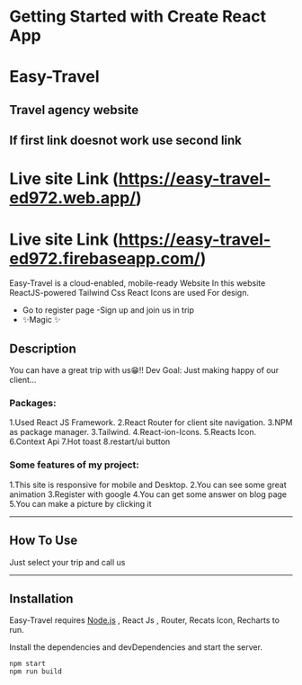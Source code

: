 # Getting Started with Create React App

# Easy-Travel

## Travel agency website

## If first link doesnot work use second link

# Live site Link (https://easy-travel-ed972.web.app/)

# Live site Link (https://easy-travel-ed972.firebaseapp.com/)

Easy-Travel is a cloud-enabled, mobile-ready Website
In this website ReactJS-powered Tailwind Css React Icons are used For design.

- Go to register page
  -Sign up and join us in trip
- ✨Magic ✨

## Description

You can have a great trip with us😁!!
Dev Goal: Just making happy of our client...

### Packages:

1.Used React JS Framework.
2.React Router for client site navigation.
3.NPM as package manager.
3.Tailwind.
4.React-ion-Icons.
5.Reacts Icon.
6.Context Api
7.Hot toast
8.restart/ui button

### Some features of my project:

1.This site is responsive for mobile and Desktop.
2.You can see some great animation
3.Register with google
4.You can get some answer on blog page
5.You can make a picture by clicking it

---

## How To Use

Just select your trip and call us

---

## Installation

Easy-Travel requires [Node.js](https://nodejs.org/) , React Js , Router, Recats Icon, Recharts to run.

Install the dependencies and devDependencies and start the server.

```
npm start
npm run build
```
